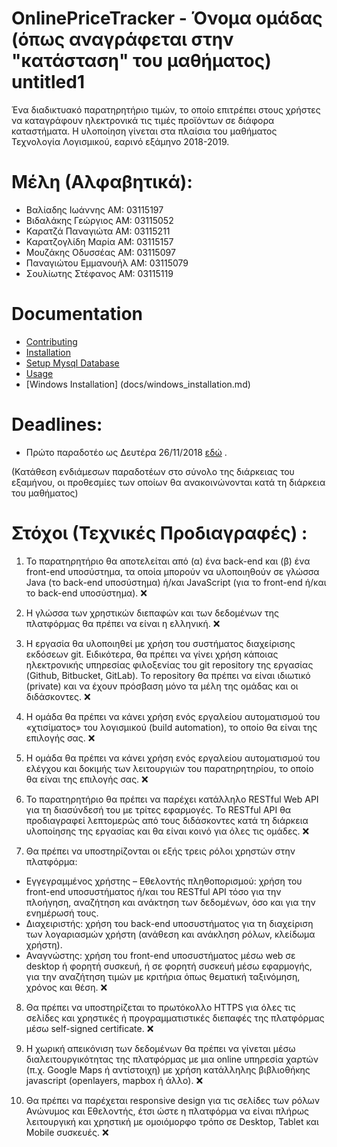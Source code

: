 # OnlinePriceTracker - Όνομα ομάδας (όπως αναγράφεται στην "κατάσταση" του μαθήματος) untitled1 #
Ένα διαδικτυακό παρατηρητήριο τιμών, το οποίο επιτρέπει στους χρήστες να καταγράφουν ηλεκτρονικά τις τιμές προϊόντων σε διάφορα καταστήματα. Η υλοποίηση γίνεται στα πλαίσια του μαθήματος Τεχνολογία Λογισμικού, εαρινό εξάμηνο 2018-2019.

# Μέλη (Αλφαβητικά):
  * Βαλίαδης Ιωάννης ΑΜ: 03115197
  * Βιδαλάκης Γεώργιος ΑΜ: 03115052
  * Καρατζά Παναγιώτα ΑΜ: 03115211
  * Καρατζογλίδη Μαρία ΑΜ: 03115157
  * Μουζάκης Οδυσσέας ΑΜ: 03115097
  * Παναγιώτου Εμμανουήλ ΑΜ: 03115079
  * Σουλίωτης Στέφανος ΑΜ: 03115119

# Documentation

  * [Contributing](docs/contributing.md)
  * [Installation](docs/installation.md)
  * [Setup Mysql Database](docs/database.md)
  * [Usage](docs/usage.md)
  * [Windows Installation] (docs/windows_installation.md)

# Deadlines:
* Πρώτο παραδοτέο ως Δευτέρα 26/11/2018 [εδώ](https://courses.softlab.ntua.gr/softeng/2018b/project.html) .

(Κατάθεση ενδιάμεσων παραδοτέων στο σύνολο της διάρκειας του εξαμήνου, οι
προθεσμίες των οποίων θα ανακοινώνονται κατά τη διάρκεια του μαθήματος)


# Στόχοι (Τεχνικές Προδιαγραφές) :

1. Το παρατηρητήριο θα αποτελείται από (α) ένα back-end και (β) ένα front-end υποσύστημα, τα
οποία μπορούν να υλοποιηθούν σε γλώσσα Java (το back-end υποσύστημα) ή/και JavaScript (για
το front-end ή/και το back-end υποσύστημα). :x:

2. Η γλώσσα των χρηστικών διεπαφών και των δεδομένων της πλατφόρμας θα πρέπει να είναι η
ελληνική. :x:

3. Η εργασία θα υλοποιηθεί με χρήση του συστήματος διαχείρισης εκδόσεων git. Ειδικότερα, θα
πρέπει να γίνει χρήση κάποιας ηλεκτρονικής υπηρεσίας φιλοξενίας του git repository της
εργασίας (Github, Bitbucket, GitLab). Το repository θα πρέπει να είναι ιδιωτικό (private) και να
έχουν πρόσβαση μόνο τα μέλη της ομάδας και οι διδάσκοντες.  :x:

4. Η ομάδα θα πρέπει να κάνει χρήση ενός εργαλείου αυτοματισμού του «χτισίματος» του
λογισμικού (build automation), το οποίο θα είναι της επιλογής σας.  :x:

5. Η ομάδα θα πρέπει να κάνει χρήση ενός εργαλείου αυτοματισμού του ελέγχου και δοκιμής των
λειτουργιών του παρατηρητηρίου, το οποίο θα είναι της επιλογής σας. :x:

6. Το παρατηρητήριο θα πρέπει να παρέχει κατάλληλο RESTful Web API για τη διασύνδεσή του με
τρίτες εφαρμογές. Το RESTful API θα προδιαγραφεί λεπτομερώς από τους διδάσκοντες κατά τη
διάρκεια υλοποίησης της εργασίας και θα είναι κοινό για όλες τις ομάδες.  :x:

7. Θα πρέπει να υποστηρίζονται οι εξής τρεις ρόλοι χρηστών στην πλατφόρμα:
  * Εγγεγραμμένος χρήστης – Εθελοντής πληθοπορισμού: χρήση του front-end
  υποσυστήματος ή/και του RESTful API τόσο για την πλοήγηση, αναζήτηση και ανάκτηση
  των δεδομένων, όσο και για την ενημέρωσή τους.
  * Διαχειριστής: χρήση του back-end υποσυστήματος για τη διαχείριση των λογαριασμών χρήστη (ανάθεση και ανάκληση ρόλων, κλείδωμα χρήστη).
  * Αναγνώστης: χρήση του front-end υποσυστήματος μέσω web σε desktop ή φορητή συσκευή, ή σε φορητή συσκευή μέσω εφαρμογής, για την αναζήτηση τιμών με κριτήρια όπως θεματική ταξινόμηση, χρόνος και θέση.  :x:


8. Θα πρέπει να υποστηρίζεται το πρωτόκολλο HTTPS για όλες τις σελίδες και χρηστικές ή
προγραμματιστικές διεπαφές της πλατφόρμας μέσω self-signed certificate. :x:

9. Η χωρική απεικόνιση των δεδομένων θα πρέπει να γίνεται μέσω διαλειτουργικότητας της
πλατφόρμας με μια online υπηρεσία χαρτών (π.χ. Google Maps ή αντίστοιχη) με χρήση
κατάλληλης βιβλιοθήκης javascript (openlayers, mapbox ή άλλο).  :x:

10. Θα πρέπει να παρέχεται responsive design για τις σελίδες των ρόλων Ανώνυμος και Εθελοντής,
έτσι ώστε η πλατφόρμα να είναι πλήρως λειτουργική και χρηστική με ομοιόμορφο τρόπο σε
Desktop, Tablet και Mobile συσκευές.  :x:
